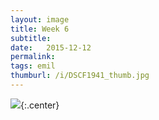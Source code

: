 ```yaml
---
layout: image
title: Week 6
subtitle: 
date:   2015-12-12
permalink: 
tags: emil
thumburl: /i/DSCF1941_thumb.jpg
---
```

![]({{site.url}}/i/DSCF1941_thumb.jpg){:.center}
